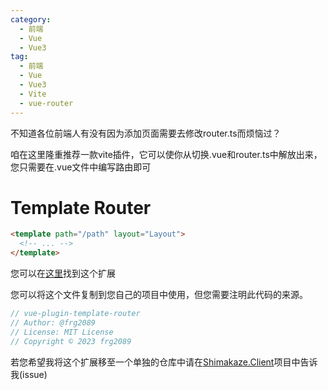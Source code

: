 ```yaml
---
category:
  - 前端
  - Vue
  - Vue3
tag:
  - 前端
  - Vue
  - Vue3
  - Vite
  - vue-router
---
```


不知道各位前端人有没有因为添加页面需要去修改router.ts而烦恼过？

咱在这里隆重推荐一款vite插件，它可以使你从切换.vue和router.ts中解放出来，您只需要在.vue文件中编写路由即可

# Template Router

```html
<template path="/path" layout="Layout">
  <!-- ... -->
</template>
```

您可以在[这里](https://github.com/ShimakazeProject/Shimakaze.Client/tree/develop/src/Shimakaze.Client.UI/plugins/InlineRouter)找到这个扩展

您可以将这个文件复制到您自己的项目中使用，但您需要注明此代码的来源。

```ts
// vue-plugin-template-router
// Author: @frg2089
// License: MIT License
// Copyright © 2023 frg2089
```

若您希望我将这个扩展移至一个单独的仓库中请在[Shimakaze.Client](https://github.com/ShimakazeProject/Shimakaze.Client)项目中告诉我(issue)
